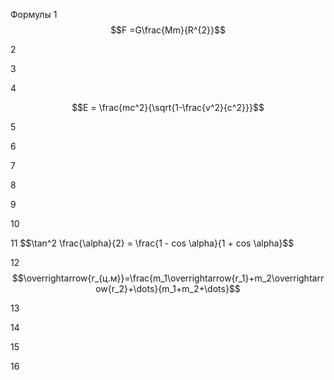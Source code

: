 Формулы
1
$$F =G\frac{Mm}{R^{2}}$$


2



3




4

$$E = \frac{mc^2}{\sqrt{1-\frac{v^2}{c^2}}}$$

5



6



7



8




9



10



11
$$\tan^2 \frac\{\alpha}{2} = \frac\{1 - cos \alpha}{1 + cos \alpha}$$




12
$$\overrightarrow{r_{ц.м}}=\frac{m_1\overrightarrow{r_1}+m_2\overrightarrow{r_2}+\dots}{m_1+m_2+\dots}$$



13



14




15



16
